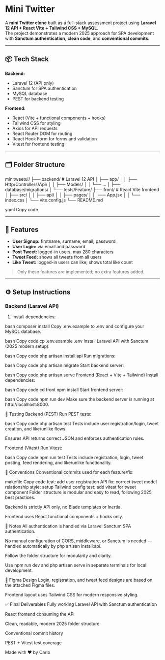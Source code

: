 # Mini Twitter

A **mini Twitter clone** built as a full-stack assessment project using **Laravel 12 API + React Vite + Tailwind CSS + MySQL**.  
The project demonstrates a modern 2025 approach for SPA development with **Sanctum authentication**, **clean code**, and **conventional commits**.

---

## 📦 Tech Stack

**Backend:**  
- Laravel 12 (API only)  
- Sanctum for SPA authentication  
- MySQL database  
- PEST for backend testing  

**Frontend:**  
- React (Vite + functional components + hooks)  
- Tailwind CSS for styling  
- Axios for API requests  
- React Router DOM for routing  
- React Hook Form for forms and validation  
- Vitest for frontend testing  

---

## 🗂 Folder Structure

minitweetui/
├── backend/ # Laravel 12 API
│ ├── app/
│ │ ├── Http/Controllers/Api/
│ │ ├── Models/
│ │ └── ...
│ ├── database/migrations/
│ └── tests/Feature/
├── front/ # React Vite frontend
│ ├── src/
│ │ ├── api/
│ │ ├── pages/
│ │ ├── App.jsx
│ │ └── index.css
│ └── vite.config.js
└── README.md

yaml
Copy code

---

## 🎯 Features

- **User Signup:** firstname, surname, email, password  
- **User Login:** via email and password  
- **Post Tweet:** logged-in users, max 280 characters  
- **Tweet Feed:** shows all tweets from all users  
- **Like Tweet:** logged-in users can like; shows total like count  

> Only these features are implemented; no extra features added.

---

## ⚙️ Setup Instructions

### Backend (Laravel API)

1. Install dependencies:

bash
composer install
Copy .env.example to .env and configure your MySQL database.

bash
Copy code
cp .env.example .env
Install Laravel API with Sanctum (2025 modern setup):

bash
Copy code
php artisan install:api
Run migrations:

bash
Copy code
php artisan migrate
Start backend server:

bash
Copy code
php artisan serve
Frontend (React + Vite + Tailwind)
Install dependencies:

bash
Copy code
cd front
npm install
Start frontend server:

bash
Copy code
npm run dev
Make sure the backend server is running at http://localhost:8000.

🧪 Testing
Backend (PEST)
Run PEST tests:

bash
Copy code
php artisan test
Tests include user registration/login, tweet creation, and like/unlike flows.

Ensures API returns correct JSON and enforces authentication rules.

Frontend (Vitest)
Run Vitest:

bash
Copy code
npm run test
Tests include registration, login, tweet posting, feed rendering, and like/unlike functionality.

📌 Conventions
Conventional commits used for each feature/fix:

makefile
Copy code
feat: add user registration API
fix: correct tweet model relationship
style: setup Tailwind config
test: add vitest for tweet component
Folder structure is modular and easy to read, following 2025 best practices.

Backend is strictly API only, no Blade templates or Inertia.

Frontend uses React functional components + hooks only.

🔑 Notes
All authentication is handled via Laravel Sanctum SPA authentication.

No manual configuration of CORS, middleware, or Sanctum is needed — handled automatically by php artisan install:api.

Follow the folder structure for modularity and clarity.

Use npm run dev and php artisan serve in separate terminals for local development.

🎨 Figma Design
Login, registration, and tweet feed designs are based on the attached Figma files.

Frontend layout uses Tailwind CSS for modern responsive styling.

✅ Final Deliverables
Fully working Laravel API with Sanctum authentication

React frontend consuming the API

Clean, readable, modern 2025 folder structure

Conventional commit history

PEST + Vitest test coverage

Made with ❤️ by Carlo

